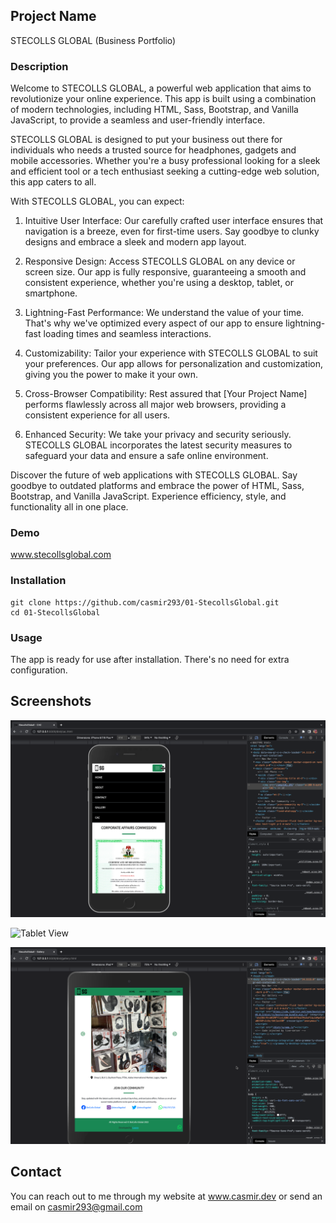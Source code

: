 ## Project Name

STECOLLS GLOBAL (Business Portfolio)

### Description

Welcome to STECOLLS GLOBAL, a powerful web application that aims to revolutionize your online experience. This app is built using a combination of modern technologies, including HTML, Sass, Bootstrap, and Vanilla JavaScript, to provide a seamless and user-friendly interface.

STECOLLS GLOBAL is designed to put your business out there for individuals who needs a trusted source for headphones, gadgets and mobile accessories. Whether you're a busy professional looking for a sleek and efficient tool or a tech enthusiast seeking a cutting-edge web solution, this app caters to all.

With STECOLLS GLOBAL, you can expect:

1. Intuitive User Interface: Our carefully crafted user interface ensures that navigation is a breeze, even for first-time users. Say goodbye to clunky designs and embrace a sleek and modern app layout.

2. Responsive Design: Access STECOLLS GLOBAL on any device or screen size. Our app is fully responsive, guaranteeing a smooth and consistent experience, whether you're using a desktop, tablet, or smartphone.

3. Lightning-Fast Performance: We understand the value of your time. That's why we've optimized every aspect of our app to ensure lightning-fast loading times and seamless interactions.

4. Customizability: Tailor your experience with STECOLLS GLOBAL to suit your preferences. Our app allows for personalization and customization, giving you the power to make it your own.

5. Cross-Browser Compatibility: Rest assured that [Your Project Name] performs flawlessly across all major web browsers, providing a consistent experience for all users.

6. Enhanced Security: We take your privacy and security seriously. STECOLLS GLOBAL incorporates the latest security measures to safeguard your data and ensure a safe online environment.

Discover the future of web applications with STECOLLS GLOBAL. Say goodbye to outdated platforms and embrace the power of HTML, Sass, Bootstrap, and Vanilla JavaScript. Experience efficiency, style, and functionality all in one place.

### Demo

www.stecollsglobal.com

### Installation

    git clone https://github.com/casmir293/01-StecollsGlobal.git
    cd 01-StecollsGlobal

### Usage

The app is ready for use after installation. There's no need for extra configuration.

## Screenshots

![Mobile View](/README-img/readme1.png)

![Tablet View](/README-img/readme2.png)

![Desktop View](/README-img/readme3.png)

## Contact

You can reach out to me through my website at www.casmir.dev or send an email on casmir293@gmail.com
